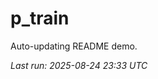 # p_train

Auto-updating README demo.

<!--START_SECTION:status-->
_Last run: 2025-08-24 23:33 UTC_
<!--END_SECTION:status-->






































































































